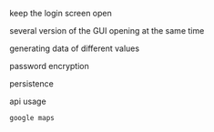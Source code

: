 keep the login screen open 

several version of the GUI opening at the same time

generating data of different values

password encryption

persistence

api usage

	google maps

